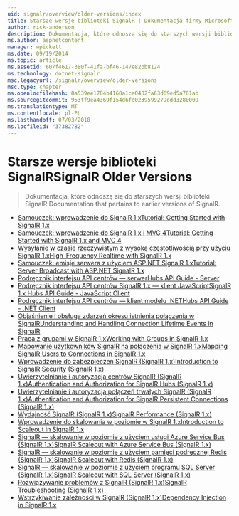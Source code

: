 ```yaml
---
uid: signalr/overview/older-versions/index
title: Starsze wersje biblioteki SignalR | Dokumentacja firmy Microsoft
author: rick-anderson
description: Dokumentacja, które odnoszą się do starszych wersji biblioteki SignalR.
ms.author: aspnetcontent
manager: wpickett
ms.date: 09/19/2014
ms.topic: article
ms.assetid: 607f4617-380f-41fa-bf46-147e82bb8124
ms.technology: dotnet-signalr
msc.legacyurl: /signalr/overview/older-versions
msc.type: chapter
ms.openlocfilehash: 8a539ee1784b4168a1ce0482fa63d69ed5a761ab
ms.sourcegitcommit: 953ff9ea4369f154d6fd0239599279ddd3280009
ms.translationtype: MT
ms.contentlocale: pl-PL
ms.lasthandoff: 07/03/2018
ms.locfileid: "37382782"
---
```

<a name="signalr-older-versions"></a><span data-ttu-id="6ce55-103">Starsze wersje biblioteki SignalR</span><span class="sxs-lookup"><span data-stu-id="6ce55-103">SignalR Older Versions</span></span>
====================
> <span data-ttu-id="6ce55-104">Dokumentacja, które odnoszą się do starszych wersji biblioteki SignalR.</span><span class="sxs-lookup"><span data-stu-id="6ce55-104">Documentation that pertains to earlier versions of SignalR.</span></span>


- [<span data-ttu-id="6ce55-105">Samouczek: wprowadzenie do SignalR 1.x</span><span class="sxs-lookup"><span data-stu-id="6ce55-105">Tutorial: Getting Started with SignalR 1.x</span></span>](tutorial-getting-started-with-signalr.md)
- [<span data-ttu-id="6ce55-106">Samouczek: wprowadzenie do SignalR 1.x i MVC 4</span><span class="sxs-lookup"><span data-stu-id="6ce55-106">Tutorial: Getting Started with SignalR 1.x and MVC 4</span></span>](tutorial-getting-started-with-signalr-and-mvc-4.md)
- [<span data-ttu-id="6ce55-107">Wysyłanie w czasie rzeczywistym z wysoką częstotliwością przy użyciu SignalR 1.x</span><span class="sxs-lookup"><span data-stu-id="6ce55-107">High-Frequency Realtime with SignalR 1.x</span></span>](tutorial-high-frequency-realtime-with-signalr.md)
- [<span data-ttu-id="6ce55-108">Samouczek: emisje serwera z użyciem ASP.NET SignalR 1.x</span><span class="sxs-lookup"><span data-stu-id="6ce55-108">Tutorial: Server Broadcast with ASP.NET SignalR 1.x</span></span>](tutorial-server-broadcast-with-aspnet-signalr.md)
- [<span data-ttu-id="6ce55-109">Podręcznik interfejsu API centrów — serwer</span><span class="sxs-lookup"><span data-stu-id="6ce55-109">Hubs API Guide - Server</span></span>](signalr-1x-hubs-api-guide-server.md)
- [<span data-ttu-id="6ce55-110">Podręcznik interfejsu API centrów SignalR 1.x — klient JavaScript</span><span class="sxs-lookup"><span data-stu-id="6ce55-110">SignalR 1.x Hubs API Guide - JavaScript Client</span></span>](signalr-1x-hubs-api-guide-javascript-client.md)
- [<span data-ttu-id="6ce55-111">Podręcznik interfejsu API centrów — klient modelu .NET</span><span class="sxs-lookup"><span data-stu-id="6ce55-111">Hubs API Guide - .NET Client</span></span>](signalr-1x-hubs-api-guide-net-client.md)
- [<span data-ttu-id="6ce55-112">Objaśnienie i obsługa zdarzeń okresu istnienia połączenia w SignalR</span><span class="sxs-lookup"><span data-stu-id="6ce55-112">Understanding and Handling Connection Lifetime Events in SignalR</span></span>](handling-connection-lifetime-events.md)
- [<span data-ttu-id="6ce55-113">Praca z grupami w SignalR 1.x</span><span class="sxs-lookup"><span data-stu-id="6ce55-113">Working with Groups in SignalR 1.x</span></span>](working-with-groups.md)
- [<span data-ttu-id="6ce55-114">Mapowanie użytkowników SignalR na połączenia w SignalR 1.x</span><span class="sxs-lookup"><span data-stu-id="6ce55-114">Mapping SignalR Users to Connections in SignalR 1.x</span></span>](mapping-users-to-connections.md)
- [<span data-ttu-id="6ce55-115">Wprowadzenie do zabezpieczeń SignalR (SignalR 1.x)</span><span class="sxs-lookup"><span data-stu-id="6ce55-115">Introduction to SignalR Security (SignalR 1.x)</span></span>](introduction-to-security.md)
- [<span data-ttu-id="6ce55-116">Uwierzytelnianie i autoryzacja centrów SignalR (SignalR 1.x)</span><span class="sxs-lookup"><span data-stu-id="6ce55-116">Authentication and Authorization for SignalR Hubs (SignalR 1.x)</span></span>](hub-authorization.md)
- [<span data-ttu-id="6ce55-117">Uwierzytelnianie i autoryzacja połączeń trwałych SignalR (SignalR 1.x)</span><span class="sxs-lookup"><span data-stu-id="6ce55-117">Authentication and Authorization for SignalR Persistent Connections (SignalR 1.x)</span></span>](persistent-connection-authorization.md)
- [<span data-ttu-id="6ce55-118">Wydajność SignalR (SignalR 1.x)</span><span class="sxs-lookup"><span data-stu-id="6ce55-118">SignalR Performance (SignalR 1.x)</span></span>](signalr-performance.md)
- [<span data-ttu-id="6ce55-119">Wprowadzenie do skalowania w poziomie w SignalR 1.x</span><span class="sxs-lookup"><span data-stu-id="6ce55-119">Introduction to Scaleout in SignalR 1.x</span></span>](scaleout-in-signalr.md)
- [<span data-ttu-id="6ce55-120">SignalR — skalowanie w poziomie z użyciem usługi Azure Service Bus (SignalR 1.x)</span><span class="sxs-lookup"><span data-stu-id="6ce55-120">SignalR Scaleout with Azure Service Bus (SignalR 1.x)</span></span>](scaleout-with-windows-azure-service-bus.md)
- [<span data-ttu-id="6ce55-121">SignalR — skalowanie w poziomie z użyciem pamięci podręcznej Redis (SignalR 1.x)</span><span class="sxs-lookup"><span data-stu-id="6ce55-121">SignalR Scaleout with Redis (SignalR 1.x)</span></span>](scaleout-with-redis.md)
- [<span data-ttu-id="6ce55-122">SignalR — skalowanie w poziomie z użyciem programu SQL Server (SignalR 1.x)</span><span class="sxs-lookup"><span data-stu-id="6ce55-122">SignalR Scaleout with SQL Server (SignalR 1.x)</span></span>](scaleout-with-sql-server.md)
- [<span data-ttu-id="6ce55-123">Rozwiązywanie problemów z SignalR (SignalR 1.x)</span><span class="sxs-lookup"><span data-stu-id="6ce55-123">SignalR Troubleshooting (SignalR 1.x)</span></span>](troubleshooting.md)
- [<span data-ttu-id="6ce55-124">Wstrzykiwanie zależności w SignalR (SignalR 1.x)</span><span class="sxs-lookup"><span data-stu-id="6ce55-124">Dependency Injection in SignalR 1.x</span></span>](dependency-injection.md)
